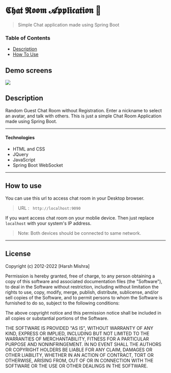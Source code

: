 # 𝕮𝖍𝖆𝖙 𝕽𝖔𝖔𝖒 𝓐𝖕𝖕𝖑𝖎𝖈𝖆𝖙𝖎𝖔𝖓 💭

> Simple Chat application made using Spring Boot

### Table of Contents

- [Description](#description)
- [How To Use](#how-to-use)

## Demo screens

<img src="ss.png">

## Description

Random Guest Chat Room without Registration. Enter a nickname to select an avatar, and talk with others.
This is just a simple Chat Room Application made using Spring Boot.

---
#### Technologies

- HTML and CSS
- JQuery
- JavaScript
- Spring Boot WebSocket

---

## How to use

You can use this url to access chat room in your Desktop browser.
> URL : ``` http://localhost:9090```

If you want access chat room on your moblie device. Then just replace ```localhost``` with your system's IP address.

> Note: Both devices should be connected to same network.

---

## License

Copyright (c) 2012-2022 [Harsh Mishra]

Permission is hereby granted, free of charge, to any person obtaining
a copy of this software and associated documentation files (the
"Software"), to deal in the Software without restriction, including
without limitation the rights to use, copy, modify, merge, publish,
distribute, sublicense, and/or sell copies of the Software, and to
permit persons to whom the Software is furnished to do so, subject to
the following conditions:

The above copyright notice and this permission notice shall be
included in all copies or substantial portions of the Software.

THE SOFTWARE IS PROVIDED "AS IS", WITHOUT WARRANTY OF ANY KIND,
EXPRESS OR IMPLIED, INCLUDING BUT NOT LIMITED TO THE WARRANTIES OF
MERCHANTABILITY, FITNESS FOR A PARTICULAR PURPOSE AND
NONINFRINGEMENT. IN NO EVENT SHALL THE AUTHORS OR COPYRIGHT HOLDERS BE
LIABLE FOR ANY CLAIM, DAMAGES OR OTHER LIABILITY, WHETHER IN AN ACTION
OF CONTRACT, TORT OR OTHERWISE, ARISING FROM, OUT OF OR IN CONNECTION
WITH THE SOFTWARE OR THE USE OR OTHER DEALINGS IN THE SOFTWARE.
